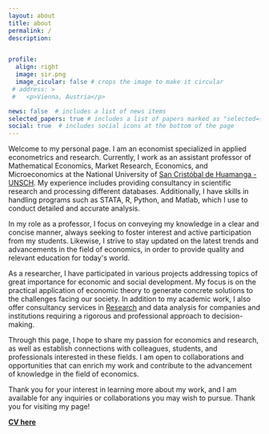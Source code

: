 ```yaml
---
layout: about
title: about
permalink: /
description: 


profile:
  align: right
  image: sir.png
  image_cicular: false # crops the image to make it circular
 # address: >
 #   <p>Vienna, Austria</p>

news: false  # includes a list of news items
selected_papers: true # includes a list of papers marked as "selected={true}"
social: true  # includes social icons at the bottom of the page
---
```


Welcome to my personal page. I am an economist specialized in applied econometrics and research. Currently, I work as an assistant professor of Mathematical Economics, Market Research, Economics, and Microeconomics at the National University of [San Cristóbal de Huamanga - UNSCH](https://facultades.unsch.edu.pe/new_facea/). My experience includes providing consultancy in scientific research and processing different databases. Additionally, I have skills in handling programs such as STATA, R, Python, and Matlab, which I use to conduct detailed and accurate analysis.

In my role as a professor, I focus on conveying my knowledge in a clear and concise manner, always seeking to foster interest and active participation from my students. Likewise, I strive to stay updated on the latest trends and advancements in the field of economics, in order to provide quality and relevant education for today's world.

As a researcher, I have participated in various projects addressing topics of great importance for economic and social development. My focus is on the practical application of economic theory to generate concrete solutions to the challenges facing our society. In addition to my academic work, I also offer consultancy services in [Research](https://sirberha.github.io/HasbLab/) and data analysis for companies and institutions requiring a rigorous and professional approach to decision-making.

Through this page, I hope to share my passion for economics and research, as well as establish connections with colleagues, students, and professionals interested in these fields. I am open to collaborations and opportunities that can enrich my work and contribute to the advancement of knowledge in the field of economics.

Thank you for your interest in learning more about my work, and I am available for any inquiries or collaborations you may wish to pursue. Thank you for visiting my page!

[**CV here**](https://sirberha.github.io/cv/)
